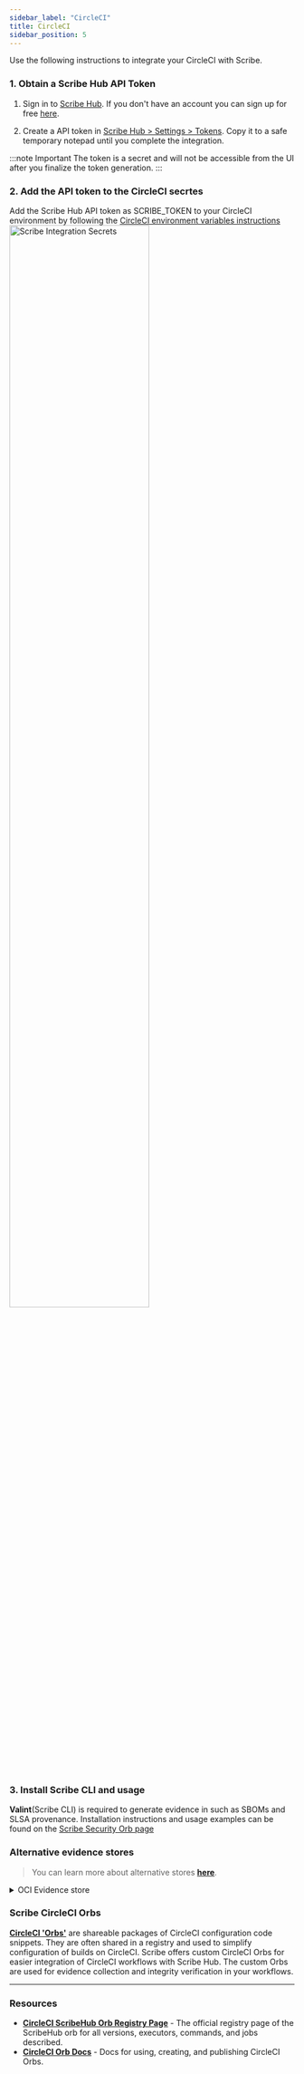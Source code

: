 ```yaml
---
sidebar_label: "CircleCI"
title: CircleCI
sidebar_position: 5
---
```


Use the following instructions to integrate your CircleCI with Scribe.

### 1. Obtain a Scribe Hub API Token
1. Sign in to [Scribe Hub](https://app.scribesecurity.com). If you don't have an account you can sign up for free [here](https://scribesecurity.com/scribe-platform-lp/ "Start Using Scribe For Free").

2. Create a API token in [Scribe Hub > Settings > Tokens](https://app.scribesecurity.com/settings/tokens). Copy it to a safe temporary notepad until you complete the integration.
   
:::note Important
The token is a secret and will not be accessible from the UI after you finalize the token generation. 
:::

### 2. Add the API token to the CircleCI secrtes
Add the Scribe Hub API token as SCRIBE_TOKEN to your CircleCI environment by following the [CircleCI environment variables instructions](https://circleci.com/docs/env-vars#setting-an-environment-variable-in-a-project "CircleCI embedding environment variables instructions")
<img src='../../../../img/ci/integrations-secrets.jpg' alt='Scribe Integration Secrets' width='70%' min-width='400px'/>

### 3. Install Scribe CLI and usage

**Valint**(Scribe CLI) is required to generate evidence in such as SBOMs and SLSA provenance. 
Installation instructions and usage examples can be found on the [Scribe Security Orb page](https://circleci.com/developer/orbs/orb/scribe-security/orbs)



### Alternative evidence stores

> You can learn more about alternative stores **[here](https://scribe-security.netlify.app/docs/integrating-scribe/other-evidence-stores)**.

<details>
  <summary> OCI Evidence store </summary>

Valint supports both storage and verification flows for `attestations`  and `statement` objects utilizing OCI registry as an evidence store.

Using OCI registry as an evidence store allows you to upload, download and verify evidence across your supply chain in a seamless manner.

Related flags:
* `oci` Enable OCI store.
* `oci-repo` - Evidence store location.

### Before you begin
Evidence can be stored in any accusable registry.
* Write access is required for upload (generate).
* Read access is required for download (verify).

You must first login with the required access privileges to your registry before calling Valint.
For example, using `docker login` command or **[circle orbs](https://circleci.com/docs/building-docker-images/)**.

</details>

### Scribe CircleCI Orbs

**[CircleCI 'Orbs'](https://circleci.com/developer/orbs "Circle CI Orbs")** are shareable packages of CircleCI configuration code snippets. They are often shared in a registry and used to simplify configuration of builds on CircleCI.
Scribe offers custom CircleCI Orbs for easier integration of CircleCI workflows with Scribe Hub. The custom Orbs are used for evidence collection and integrity verification in your workflows.

---

### Resources

* **[CircleCI ScribeHub Orb Registry Page](https://circleci.com/orbs/registry/orb/scribe-security/orbs)** - The official registry page of the ScribeHub orb for all versions, executors, commands, and jobs described.
* **[CircleCI Orb Docs](https://circleci.com/docs/2.0/orb-intro/#section=configuration)** - Docs for using, creating, and publishing CircleCI Orbs.